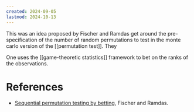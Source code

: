 ```yaml
---
created: 2024-09-05
lastmod: 2024-10-13
---
```


This was an idea proposed by Fischer and Ramdas get around the pre-specification of the number of random permutations to test in the monte carlo version of the [[permutation test]]. They 

One uses the [[game-theoretic statistics]] framework to bet on the ranks of the observations. 

# References 
- [Sequential permutation testing by betting](https://arxiv.org/abs/2401.07365), Fischer and Ramdas. 